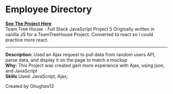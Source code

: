 <h1>Employee Directory</h1>
<a href="https://76f3j.csb.app/" target="_blank"><strong>See The Project Here</strong></a>
<br>
Team Tree House - Full Stack JavaScript Project 5
Originally written in vanilla JS for a TeamTreeHouse Project. Converted to react so I could practice more react.

------------------------------------------------------

**Description:** Used an Ajax request to pull data from random users API, parse data, and display it on the page to match a mockup<br>
**Why:** This Project was created gain more experience with Ajax, using json, and JavaScript<br>
**Skills** Used: JavaScript; Ajax; <br>

Created by Ghughes13
